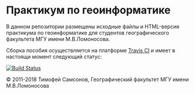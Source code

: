 # Практикум по геоинформатике

В данном репозитории размещены исходные файлы и HTML-версия практикума по геоинформатике для студентов географического факультета МГУ имени М.В.Ломоносова.

Сборка пособия осуществляется на платформе [Travis CI](https://travis-ci.org) и имеет в настоящи момент следующий статус:

[![Build Status](https://travis-ci.org/tsamsonov/arcgis-course.svg?branch=master)](https://travis-ci.org/tsamsonov/arcgis-course)

© 2011-2018 Тимофей Самсонов, Географический факультет МГУ имени М.В.Ломоносова
